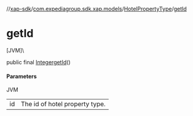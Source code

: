 //[xap-sdk](../../../index.md)/[com.expediagroup.sdk.xap.models](../index.md)/[HotelPropertyType](index.md)/[getId](get-id.md)

# getId

[JVM]\

public final [Integer](https://docs.oracle.com/javase/8/docs/api/java/lang/Integer.html)[getId](get-id.md)()

#### Parameters

JVM

| | |
|---|---|
| id | The id of hotel property type. |
